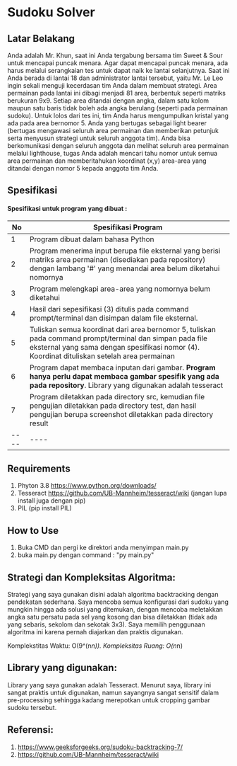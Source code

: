 # Sudoku Solver


## Latar Belakang
Anda adalah Mr. Khun, saat ini Anda tergabung bersama tim Sweet & Sour untuk mencapai puncak menara. Agar dapat mencapai puncak menara, ada harus melalui serangkaian tes untuk dapat naik ke lantai selanjutnya. Saat ini Anda berada di lantai 18 dan administrator lantai tersebut, yaitu Mr. Le Leo ingin sekali menguji kecerdasan tim Anda dalam membuat strategi. Area permainan pada lantai ini dibagi menjadi 81 area, berbentuk seperti matriks berukuran 9x9. Setiap area ditandai dengan angka, dalam satu kolom maupun satu baris tidak boleh ada angka berulang (seperti pada permainan sudoku). Untuk lolos dari tes ini, tim Anda harus mengumpulkan kristal yang ada pada area bernomor 5. Anda yang bertugas sebagai light bearer (bertugas mengawasi seluruh area permainan dan memberikan petunjuk serta menyusun strategi untuk seluruh anggota tim). Anda bisa berkomunikasi dengan seluruh anggota dan melihat seluruh area permainan melalui lighthouse, tugas Anda adalah mencari tahu nomor untuk semua area permainan dan memberitahukan koordinat (x,y) area-area yang ditandai dengan nomor 5 kepada anggota tim Anda.

## Spesifikasi

#### Spesifikasi untuk program yang dibuat :
| No | Spesifikasi Program |
| ---- | ---- |
| 1 | Program dibuat dalam bahasa Python |
| 2 | Program menerima input berupa file eksternal yang berisi matriks area permainan (disediakan pada repository) dengan lambang '#' yang menandai area belum diketahui nomornya | 
| 3 | Program melengkapi area-area yang nomornya belum diketahui |
| 4 | Hasil dari sepesifikasi (3) ditulis pada command prompt/terminal dan disimpan dalam file eksternal. | 
| 5 | Tuliskan semua koordinat dari area bernomor 5, tuliskan pada command prompt/terminal dan simpan pada file eksternal yang sama dengan spesifikasi nomor (4). Koordinat dituliskan setelah area permainan |
| 6 | Program dapat membaca inputan dari gambar. **Program hanya perlu dapat membaca gambar spesifik yang ada pada repository**. Library yang digunakan adalah tesseract |
| 7 | Program diletakkan pada directory src, kemudian file pengujian diletakkan pada directory test, dan hasil pengujian berupa screenshot diletakkan pada directory result | 
| ---- | ---- |

## Requirements
1. Phyton 3.8 https://www.python.org/downloads/
2. Tesseract https://github.com/UB-Mannheim/tesseract/wiki (jangan lupa install juga dengan pip)
3. PIL (pip install PIL)

## How to Use
1. Buka CMD dan pergi ke direktori anda menyimpan main.py
2. buka main.py dengan command : "py main.py"

## Strategi dan Kompleksitas Algoritma:

Strategi yang saya gunakan disini adalah algoritma backtracking dengan pendekatan sederhana. Saya mencoba semua konfigurasi dari sudoku yang mungkin hingga ada solusi yang ditemukan, dengan mencoba meletakkan angka satu persatu pada sel yang kosong dan bisa diletakkan (tidak ada yang sebaris, sekolom dan sekotak 3x3). Saya memilih penggunaan algoritma ini karena pernah diajarkan dan praktis digunakan.

Komplekstitas Waktu: O(9^(n*n)).
Kompleksitas Ruang: O(n*n)

## Library yang digunakan:
Library yang saya gunakan adalah Tesseract. Menurut saya, library ini sangat praktis untuk digunakan, namun sayangnya sangat sensitif dalam pre-processing sehingga kadang merepotkan untuk cropping gambar sudoku tersebut.

## Referensi:
1. https://www.geeksforgeeks.org/sudoku-backtracking-7/
2. https://github.com/UB-Mannheim/tesseract/wiki

